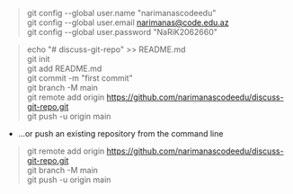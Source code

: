 > git config --global user.name "narimanascodeedu" <br/>
> git config --global user.email narimanas@code.edu.az <br/>
> git config --global user.password "NaRiK2062660" <br/>



> echo "# discuss-git-repo" >> README.md <br/>
> git init <br/>
> git add README.md <br/>
> git commit -m "first commit" <br/>
> git branch -M main <br/>
> git remote add origin https://github.com/narimanascodeedu/discuss-git-repo.git <br/>
> git push -u origin main <br/>


- …or push an existing repository from the command line <br/>
> git remote add origin https://github.com/narimanascodeedu/discuss-git-repo.git <br/>
> git branch -M main <br/>
> git push -u origin main <br/>
